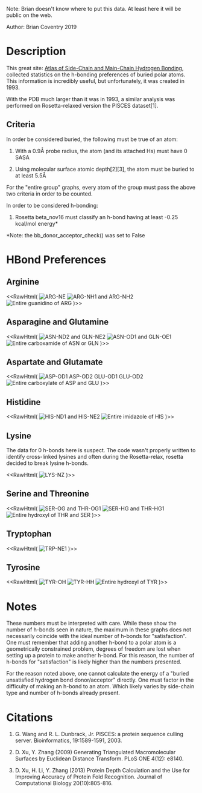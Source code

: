 Note: Brian doesn't know where to put this data. At least here it will be public on the web.

Author: Brian Coventry 2019

# Description
This great site: [Atlas of Side-Chain and Main-Chain Hydrogen Bonding](http://prowl.rockefeller.edu/aainfo/hbonds.html), collected statistics on the h-bonding preferences of buried polar atoms. This information is incredibly useful, but unfortunately, it was created in 1993.

With the PDB much larger than it was in 1993, a similar analysis was performed on Rosetta-relaxed version the PISCES dataset[1].

## Criteria 

In order be considered buried, the following must be true of an atom:

1. With a 0.9Å probe radius, the atom (and its attached Hs) must have 0 SASA

2. Using molecular surface atomic depth[2][3], the atom must be buried to at least 5.5Å

For the "entire group" graphs, every atom of the group must pass the above two criteria in order to be counted.

In order to be considered h-bonding:
1. Rosetta beta_nov16 must classify an h-bond having at least -0.25 kcal/mol energy*

\*Note: the bb_donor_acceptor_check() was set to False


# HBond Preferences

## Arginine

<<RawHtml(
<img src="images/ARG-NE.png"  alt="ARG-NE">
<img src="images/ARG-N.png"  alt="ARG-NH1 and ARG-NH2">
<img src="images/G-ARG.png"  alt="Entire guanidino of ARG">
)>>

## Asparagine and Glutamine

<<RawHtml(
<img src="images/AMIDE-N.png"  alt="ASN-ND2 and GLN-NE2">
<img src="images/AMIDE-O.png"  alt="ASN-OD1 and GLN-OE1">
<img src="images/G-AMIDE.png"  alt="Entire carboxamide of ASN or GLN">
)>>

## Aspartate and Glutamate

<<RawHtml(
<img src="images/CARB-O.png"  alt="ASP-OD1 ASP-OD2 GLU-OD1 GLU-OD2">
<img src="images/G-CARB.png"  alt="Entire carboxylate of ASP and GLU">
)>>

## Histidine

<<RawHtml(
<img src="images/HIS-N.png"  alt="HIS-ND1 and HIS-NE2">
<img src="images/G-HIS.png"  alt="Entire imidazole of HIS">
)>>


## Lysine

The data for 0 h-bonds here is suspect. The code wasn't properly written to identify cross-linked lysines and often during the Rosetta-relax, rosetta decided to break lysine h-bonds.

<<RawHtml(
<img src="images/LYS-N.png"  alt="LYS-NZ">
)>>


## Serine and Threonine

<<RawHtml(
<img src="images/SER-O.png"  alt="SER-OG and THR-OG1">
<img src="images/SER-H.png"  alt="SER-HG and THR-HG1">
<img src="images/G-SER.png"  alt="Entire hydroxyl of THR and SER">
)>>


## Tryptophan

<<RawHtml(
<img src="images/TRP-N.png"  alt="TRP-NE1">
)>>


## Tyrosine

<<RawHtml(
<img src="images/TYR-O.png"  alt="TYR-OH">
<img src="images/TYR-H.png"  alt="TYR-HH">
<img src="images/G-TYR.png"  alt="Entire hydroxyl of TYR">
)>>


# Notes

These numbers must be interpreted with care. While these show the number of h-bonds seen in nature, the maximum in these graphs does not necessarily coincide with the ideal number of h-bonds for "satisfaction". One must remember that adding another h-bond to a polar atom is a geometrically constrained problem, degrees of freedom are lost when setting up a protein to make another h-bond. For this reason, the number of h-bonds for "satisfaction" is likely higher than the numbers presented.

For the reason noted above, one cannot calculate the energy of a "buried unsatisfied hydrogen bond donor/acceptor" directly. One must factor in the difficulty of making an h-bond to an atom. Which likely varies by side-chain type and number of h-bonds already present.


# Citations 
1. G. Wang and R. L. Dunbrack, Jr. PISCES: a protein sequence culling server. Bioinformatics, 19:1589-1591, 2003. 

2. D. Xu, Y. Zhang (2009) Generating Triangulated Macromolecular Surfaces by Euclidean Distance Transform. PLoS ONE 4(12): e8140.

3. D. Xu, H. Li, Y. Zhang (2013) Protein Depth Calculation and the Use for Improving Accuracy of Protein Fold Recognition. Journal of Computational Biology 20(10):805-816.
